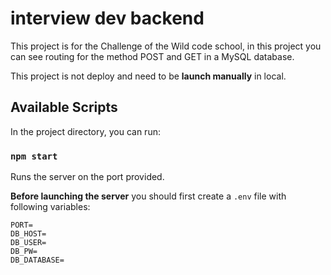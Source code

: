 # interview dev backend

This project is for the Challenge of the Wild code school, in this project you can see routing for the method POST and GET in a MySQL database.

This project is not deploy and need to be **launch manually** in local.

## Available Scripts

In the project directory, you can run:

### `npm start`

Runs the server on the port provided.

**Before launching the server** you should first create a `.env` file with following variables: 

```
PORT=   
DB_HOST=  
DB_USER=   
DB_PW=  
DB_DATABASE=
```
